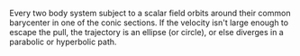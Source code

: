 Every two body system subject to a scalar field orbits around their common barycenter in one of the conic sections. If the velocity isn't large enough to escape the pull, the trajectory is an ellipse (or circle), or else diverges in a parabolic or hyperbolic path.